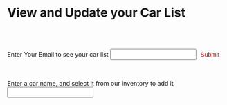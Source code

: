 <h1> View and Update your Car List </h1>

<br>
<br>

<body>

<div id = "json-data"> </div>

<label for="email-input">Enter Your Email to see your car list</label>
<input name="email-input" type="text" id="email-input">
<button class="button1" onclick="addCar()" id="submit-button">Submit</button>

<br>

<label id="car-input-label" for="car-input">Enter a car name, and select it from our inventory to add it</label>
<input name="car-input" onkeyup="search_car()" type="text" id="car-input">



<ol class="center" id='list'>

</ol>

</body>

<script>

document.getElementById("car-input").style.visibility = "hidden";
document.getElementById("car-input-label").style.visibility = "hidden";
document.getElementById("list").style.visibility = "hidden";
// Called to update the CAR LIST

function getCars() {
  const email = document.getElementById('email-input').value;
  
  const options = {
      method: 'GET', 
      mode: 'cors', 
      cache: 'default', 
      credentials: 'same-origin', 
      headers: {
          'Content-Type': 'application/json'
          
      },
  };

  // Generates car list for particular email

  fetch('https://breadbops.gq/api/person/getPersonCarList?email=' + email, options)
    .then(response => response.json())
    .then(data => {
      console.log(data);
      let items = '';
      for (const item of data) {
          items += `<li>${item.name}</li>`;
      }
      document.getElementById('json-data').innerHTML = `<ul>${items}</ul>`;
    })
    .catch(error => console.error(error));
  
  document.getElementById("car-input-label").style.visibility = "visible";
  document.getElementById("car-input").style.visibility = "visible";
  document.getElementById("list").style.visibility = "visible";

}

var myHeaders = new Headers();
myHeaders.append("Cookie", "JSESSIONID=50444A2204FEABB3D34244D4E48F50B7");

var requestOptions = {
  method: 'GET',
  headers: myHeaders,
  redirect: 'follow'
};

// Generates options to add to car list

fetch("https://breadbops.gq/api/carInventory/all", requestOptions)
  .then(response => response.text())
  .then(result => {
    const data = JSON.parse(result);
    let carsDisplay = document.getElementById("list");

    for (i=0; i < data.length; i++) {
      (function(i) {
        var but = document.createElement('button');
        but.innerHTML = data[i]["name"];
        but.classList.add('cars');
        but.classList.add('button-17');
        // but.setAttribute('class', 'cars');
        // but.setAttribute('class', 'button-17');

        but.addEventListener("click", function() {
          addCarFromList(but.innerHTML);
        });
        
        but.style.display="list-item"; 
        carsDisplay.appendChild(but);
      })(i);
    }

  })
  .catch(error => console.log('error', error));


// Functionality to add car from options

function addCarFromList(carToAdd) {
  console.log(carToAdd);
  document.getElementById('car-input').value = carToAdd;
  addCar();
}

// Updates the Carlist

function addCar() {
  const email = document.getElementById('email-input').value;
  const car = document.getElementById('car-input').value;

  const url = "https://breadbops.gq/api/person/addCar";

  var details = {
      'email': email,
      'carName': car
  };

  var formBody = [];
  for (var property in details) {
    var encodedKey = encodeURIComponent(property);
    var encodedValue = encodeURIComponent(details[property]);
    formBody.push(encodedKey + "=" + encodedValue);
  }
  formBody = formBody.join("&");

  
  const options = {
    method: 'POST', 
    mode: 'cors', // no-cors, *cors, same-origin
    cache: 'default', // *default, no-cache, reload, force-cache, only-if-cached
    credentials: 'same-origin', // include, *same-origin, omit
    headers: {
      // 'Content-Type': 'application/json'
      'Content-Type': 'application/x-www-form-urlencoded;charset=UTF-8'
    },
    body: formBody
  };

  fetch(url, options)
    .then(response => console.log(response.text()))
    .then(result => getCars())
    .catch(error => console.log('error', error));
}

// Updates the options based on input

function search_car() {
    let input = document.getElementById('car-input').value
    input=input.toLowerCase();
    let x = document.getElementsByClassName('cars');
    
      
    for (i = 0; i < x.length; i++) { 
        if (!x[i].innerHTML.toLowerCase().includes(input)) {
            x[i].style.display="none";
        }
        else {
            x[i].style.display="list-item";    
        }
    }
}

</script>

<style>

  #input {
      text-shadow: 0 1px 1px hsl(0 0% 0% / 20%);
  }

  .center
  {
    text-align: center;
    list-style-position: inside;
  }
  ol.center button
  {
    margin-top: 3%;
    margin-left: 40%;
  }


  a:focus,
  a:hover {
    text-decoration-color: black;
  }

  input {
    font-size: 1em;
    padding: 0.2em 0.5em;
  }   

  label {
      font-size: 1em;
  }

  .button {
    background-color: #ad1616;
    color: white;
    text-align: center;
    transition-duration: 1s;
    cursor: pointer;
  }

  .button1 {
    background: transparent;
    border: none;
    border-radius: 12px;
    color: #ad1616; 
    font-size: 1em;
  }

  .button1:hover {
    transition-duration: 1s;
    background-color: #ad1616;
    color: white;
  }


/* CSS */
.button-17 {
  align-items: center;
  appearance: none;
  background-color: #fff;
  border-radius: 24px;
  border-style: none;
  box-shadow: rgba(0, 0, 0, .2) 0 3px 5px -1px,rgba(0, 0, 0, .14) 0 6px 10px 0,rgba(0, 0, 0, .12) 0 1px 18px 0;
  box-sizing: border-box;
  color: #3c4043;
  cursor: pointer;
  display: inline-flex;
  fill: currentcolor;
  font-family: "Google Sans",Roboto,Arial,sans-serif;
  font-size: 14px;
  font-weight: 500;
  height: 48px;
  justify-content: center;
  letter-spacing: .25px;
  line-height: normal;
  max-width: 100%;
  overflow: visible;
  padding: 2px 24px;
  position: relative;
  text-align: center;
  text-transform: none;
  transition: box-shadow 280ms cubic-bezier(.4, 0, .2, 1),opacity 15ms linear 30ms,transform 270ms cubic-bezier(0, 0, .2, 1) 0ms;
  user-select: none;
  -webkit-user-select: none;
  touch-action: manipulation;
  width: auto;
  will-change: transform,opacity;
  z-index: 0;
}

.button-17:hover {
  background: #F6F9FE;
  color: #174ea6;
}

.button-17:active {
  box-shadow: 0 4px 4px 0 rgb(60 64 67 / 30%), 0 8px 12px 6px rgb(60 64 67 / 15%);
  outline: none;
}

.button-17:focus {
  outline: none;
  border: 2px solid #4285f4;
}

.button-17:not(:disabled) {
  box-shadow: rgba(60, 64, 67, .3) 0 1px 3px 0, rgba(60, 64, 67, .15) 0 4px 8px 3px;
}

.button-17:not(:disabled):hover {
  box-shadow: rgba(60, 64, 67, .3) 0 2px 3px 0, rgba(60, 64, 67, .15) 0 6px 10px 4px;
}

.button-17:not(:disabled):focus {
  box-shadow: rgba(60, 64, 67, .3) 0 1px 3px 0, rgba(60, 64, 67, .15) 0 4px 8px 3px;
}

.button-17:not(:disabled):active {
  box-shadow: rgba(60, 64, 67, .3) 0 4px 4px 0, rgba(60, 64, 67, .15) 0 8px 12px 6px;
}

.button-17:disabled {
  box-shadow: rgba(60, 64, 67, .3) 0 1px 3px 0, rgba(60, 64, 67, .15) 0 4px 8px 3px;
}
</style>